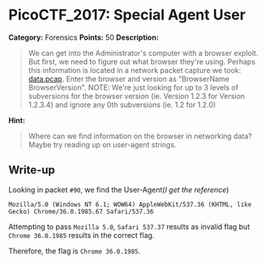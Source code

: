 # PicoCTF_2017: Special Agent User

**Category:** Forensics
**Points:** 50
**Description:**

>We can get into the Administrator's computer with a browser exploit. But first, we need to figure out what browser they're using. Perhaps this information is located in a network packet capture we took: [data.pcap](data.pcap). Enter the browser and version as "BrowserName BrowserVersion". NOTE: We're just looking for up to 3 levels of subversions for the browser version (ie. Version 1.2.3 for Version 1.2.3.4) and ignore any 0th subversions (ie. 1.2 for 1.2.0)

**Hint:**

>Where can we find information on the browser in networking data? Maybe try reading up on user-agent strings.

## Write-up
Looking in packet `#90`, we find the User-Agent(_I get the reference_)

    Mozilla/5.0 (Windows NT 6.1; WOW64) AppleWebKit/537.36 (KHTML, like Gecko) Chrome/36.0.1985.67 Safari/537.36


Attempting to pass `Mozilla 5.0`, `Safari 537.37` results as invalid flag but `Chrome 36.0.1985` results in the correct flag.

Therefore, the flag is `Chrome 36.0.1985`.
<!--stackedit_data:
eyJoaXN0b3J5IjpbLTk3NjM3NDE5M119
-->